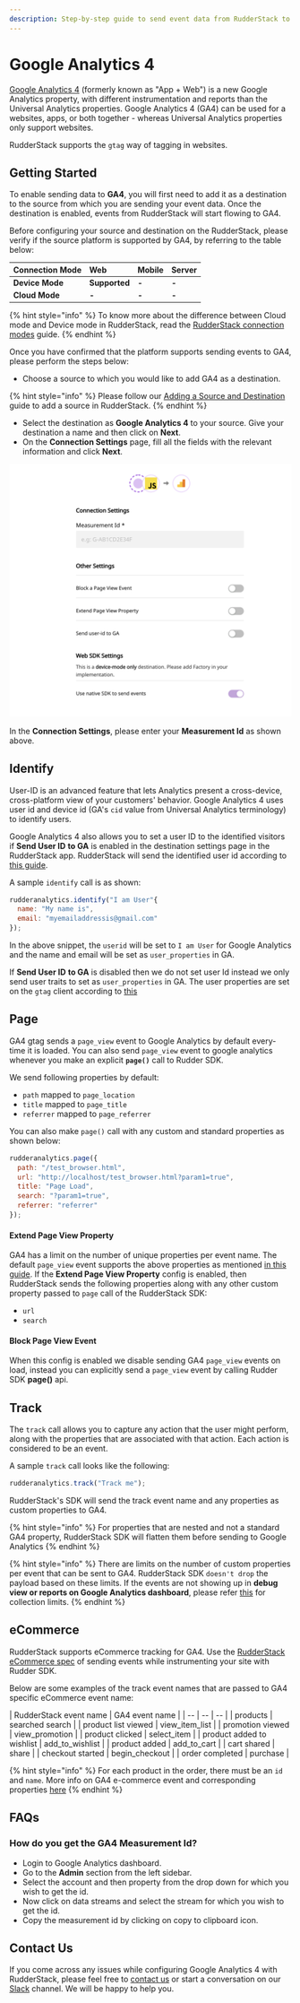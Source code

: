 ```yaml
---
description: Step-by-step guide to send event data from RudderStack to Google Analytics 4.
---
```


# Google Analytics 4

[Google Analytics 4](https://analytics.google.com/) (formerly known as "App + Web") is a new Google Analytics property, with different instrumentation and reports than the Universal Analytics properties. Google Analytics 4 (GA4) can be used for a websites, apps, or both together - whereas Universal Analytics properties only support websites. 

RudderStack supports the `gtag` way of tagging in websites.

## Getting Started

To enable sending data to **GA4**, you will first need to add it as a destination to the source from which you are sending your event data. Once the destination is enabled, events from RudderStack will start flowing to GA4.

Before configuring your source and destination on the RudderStack, please verify if the source platform is supported by GA4, by referring to the table below:

| **Connection Mode** | Web | Mobile | Server |
| :--- | :--- | :--- | :--- |
| **Device Mode** | **Supported** | **-** | **-** |
| **Cloud Mode** | **-** | **-** | **-** |

{% hint style="info" %}
To know more about the difference between Cloud mode and Device mode in RudderStack, read the [RudderStack connection modes](https://docs.rudderstack.com/get-started/rudderstack-connection-modes) guide.
{% endhint %}

Once you have confirmed that the platform supports sending events to GA4, please perform the steps below:

* Choose a source to which you would like to add GA4 as a destination.

{% hint style="info" %}
Please follow our [Adding a Source and Destination](https://docs.rudderstack.com/how-to-guides/adding-source-and-destination-rudderstack) guide to add a source in RudderStack.
{% endhint %}

* Select the destination as **Google Analytics 4** to your source. Give your destination a name and then click on **Next**.
* On the **Connection Settings** page, fill all the fields with the relevant information and click **Next**.

![GA4 Connection Settings in RudderStack](../.gitbook/assets/ga4.png)

In the **Connection Settings**, please enter your **Measurement Id** as shown above.

## Identify

User-ID is an advanced feature that lets Analytics present a cross-device, cross-platform view of your customers' behavior. Google Analytics 4 uses user id and device id (GA's `cid` value from Universal Analytics terminology) to identify users.

Google Analytics 4 also allows you to set a user ID to the identified visitors if **Send User ID** **to GA** is enabled in the destination settings page in the RudderStack app. RudderStack will send the identified user id according to [this guide](https://developers.google.com/analytics/devguides/collection/ga4/cookies-user-id#set_user_id).

A sample `identify` call is as shown:

```javascript
rudderanalytics.identify("I am User"{
  name: "My name is",
  email: "myemailaddressis@gmail.com"
});
```

In the above snippet, the `userid` will be set to `I am User` for Google Analytics and the name and email will be set as `user_properties` in GA. 

If **Send User ID** **to GA** is disabled then we do not set user Id instead we only send user traits to set as `user_properties` in GA.
The user properties are set on the `gtag` client according to [this](https://developers.google.com/analytics/devguides/collection/ga4/user-properties)


## Page

GA4 gtag sends a `page_view` event to Google Analytics by default every-time it is loaded.
You can also send `page_view` event to google analytics whenever you make an explicit **`page()`** call to Rudder SDK.

We send following properties by default:

* `path` mapped to `page_location`
* `title` mapped to `page_title`
* `referrer` mapped to `page_referrer`

You can also make `page()` call with any custom and standard properties as shown below:

```javascript
rudderanalytics.page({
  path: "/test_browser.html",
  url: "http://localhost/test_browser.html?param1=true",
  title: "Page Load",
  search: "?param1=true",
  referrer: "referrer"
});
```

#### Extend Page View Property

GA4 has a limit on the number of unique properties per event name. The default `page_view` event supports the above properties as mentioned [in this guide](https://support.google.com/analytics/answer/9234069?hl=en&ref_topic=6317484).
If the **Extend Page View Property** config is enabled, then RudderStack sends the following properties along with any other custom property passed to `page` call of the RudderStack SDK:

* `url`
* `search`

#### Block Page View Event

When this config is enabled we disable sending GA4 `page_view` events on load, instead you can explicitly send a `page_view` event by calling Rudder SDK **page()** api.

## Track

The `track` call allows you to capture any action that the user might perform, along with the properties that are associated with that action. Each action is considered to be an event.

A sample `track` call looks like the following:

```javascript
rudderanalytics.track("Track me");
```
RudderStack's SDK will send the track event name and any properties as custom properties to GA4.

{% hint style="info" %}
For properties that are nested and not a standard GA4 property, RudderStack SDK will flatten them before sending to Google Analytics
{% endhint %}

{% hint style="info" %}
There are limits on the number of custom properties per event that can be sent to GA4. RudderStack SDK `doesn't drop` the payload based on these limits.
If the events are not showing up in **debug view or reports on Google Analytics dashboard**, please refer [this](https://support.google.com/analytics/answer/9237506?hl=en) for collection limits.
{% endhint %}

## eCommerce

RudderStack supports eCommerce tracking for GA4. Use the [RudderStack eCommerce spec](https://docs.rudderstack.com/rudderstack-api-spec/rudderstack-ecommerce-events-specification) of sending events while instrumenting your site with Rudder SDK.

Below are some examples of the track event names that are passed to GA4 specific eCommerce event name:

| RudderStack event name | GA4 event name |
| -- | -- | -- |
| products | searched search |
| product list viewed | view_item_list |
| promotion viewed | view_promotion |
| product clicked | select_item |
| product added to wishlist | add_to_wishlist |
| product added | add_to_cart |
| cart shared | share |
| checkout started | begin_checkout |
| order completed | purchase |

{% hint style="info" %}
For each product in the order, there must be an `id` and `name`. More info on GA4 e-commerce event and corresponding properties [here](https://developers.google.com/gtagjs/reference/ga4-events#view_item_list)
{% endhint %}


## FAQs

### **How do you get the GA4 Measurement Id?**

* Login to Google Analytics dashboard.
* Go to the **Admin** section from the left sidebar.
* Select the account and then property from the drop down for which you wish to get the id.
* Now click on data streams and select the stream for which you wish to get the id.
* Copy the measurement id by clicking on copy to clipboard icon.

## Contact Us

If you come across any issues while configuring Google Analytics 4 with RudderStack, please feel free to [contact us](mailto:%20docs@rudderstack.com) or start a conversation on our [Slack](https://resources.rudderstack.com/join-rudderstack-slack) channel. We will be happy to help you.

